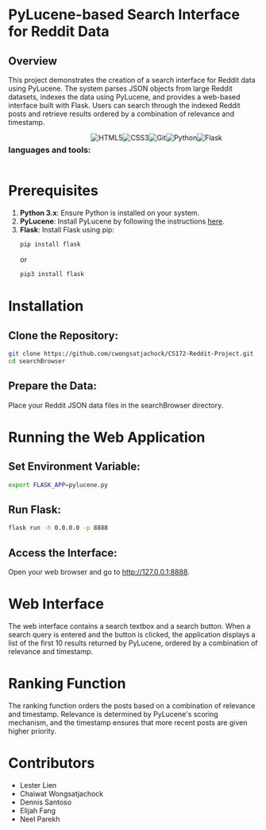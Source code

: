 # PyLucene-based Search Interface for Reddit Data

## Overview

This project demonstrates the creation of a search interface for Reddit data using PyLucene. The system parses JSON objects from large Reddit datasets, indexes the data using PyLucene, and provides a web-based interface built with Flask. Users can search through the indexed Reddit posts and retrieve results ordered by a combination of relevance and timestamp.

<div style="display: flex;"><h3>languages and tools:</h3>
  <img alt="HTML5" src="https://img.shields.io/badge/html5-%23E34F26.svg?style=for-the-badge&logo=html5&logoColor=white"/>
  <img alt="CSS3" src="https://img.shields.io/badge/css3-%231572B6.svg?style=for-the-badge&logo=css3&logoColor=white"/>
  <img alt="Git" src="https://img.shields.io/badge/git%20-%23F05033.svg?&style=for-the-badge&logo=git&logoColor=white"/>
  <img alt="Python" src="https://img.shields.io/badge/python-3670A0?style=for-the-badge&logo=python&logoColor=ffdd54"/>
  <img alt="Flask" src="https://img.shields.io/badge/flask-%23000.svg?style=for-the-badge&logo=flask&logoColor=white"/>

</div>

# Prerequisites

1. **Python 3.x**: Ensure Python is installed on your system.
2. **PyLucene**: Install PyLucene by following the instructions [here](https://lucene.apache.org/pylucene/).
3. **Flask**: Install Flask using pip:
   ```bash
   pip install flask
   ```
   or
   ```bash
   pip3 install flask
   ```
  
# Installation
## Clone the Repository:

```bash
git clone https://github.com/cwongsatjachock/CS172-Reddit-Project.git
cd searchBrowser
```

## Prepare the Data:
Place your Reddit JSON data files in the searchBrowser directory.

# Running the Web Application
## Set Environment Variable:

```bash
export FLASK_APP=pylucene.py
```
## Run Flask:

```bash
flask run -h 0.0.0.0 -p 8888
```

## Access the Interface:
Open your web browser and go to http://127.0.0.1:8888.

# Web Interface
The web interface contains a search textbox and a search button. When a search query is entered and the button is clicked, the application displays a list of the first 10 results returned by PyLucene, ordered by a combination of relevance and timestamp.

# Ranking Function
The ranking function orders the posts based on a combination of relevance and timestamp. Relevance is determined by PyLucene's scoring mechanism, and the timestamp ensures that more recent posts are given higher priority.

# Contributors
- Lester Lien
- Chaiwat Wongsatjachock
- Dennis Santoso
- Elijah Fang
- Neel Parekh



